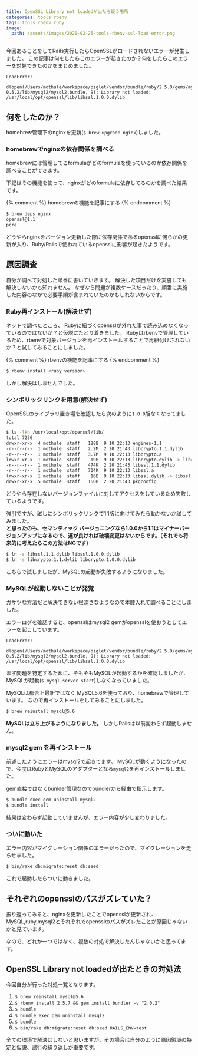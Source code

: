 ```yaml
---
title: OpenSSL Library not loadedが出たら疑う場所
categories: tools rbenv
tags: tools rbenv ruby
image:
  path: /assets/images/2020-02-25-tools-rbenv-ssl-load-error.png
---
```

今回あることをしてRails実行したらOpenSSLがロードされないエラーが発生しました。
この記事は何をしたらこのエラーが起きたのか？何をしたらこのエラーを対処できたのかをまとめました。

```
LoadError:
  dlopen(/Users/mothule/workspace/piglet/vendor/bundle/ruby/2.5.0/gems/mysql2-0.5.2/lib/mysql2/mysql2.bundle, 9): Library not loaded: /usr/local/opt/openssl/lib/libssl.1.0.0.dylib
```

## 何をしたのか？
homebrew管理下のnginxを更新(`$ brew upgrade nginx`)しました。


### homebrewでnginxの依存関係を調べる

homebrewには管理してるformulaがどのformulaを使っているのか依存関係を調べることができます。

下記はその機能を使って、nginxがどのformulaに依存してるのかを調べた結果です。

{% comment %}
homebrewの機能を記事にする
{% endcomment %}

```sh
$ brew deps nginx
openssl@1.1
pcre
```

どうやらnginxをバージョン更新した際に依存関係であるopensslに何らかの更新が入り、Ruby/Railsで使われているopensslに影響が起きたようです。

## 原因調査
自分が調べて対処した順番に書いていきます。
解決した項目だけを実施しても解決しないかも知れません。
なぜなら問題が複数ケースだったり、順番に実施した内容のなかで必要手順が含まれていたのかもしれないからです。

### Ruby再インストール(解決せず)
ネットで調べたところ、 Rubyに紐づくopensslが外れた事で読み込めなくなっているのではないか？と仮説にたどり着きました。
Rubyはrbenvで管理しているため、rbenvで対象バージョンを再インストールすることで再紐付けされないか？と試してみることにしました。

{% comment %}
rbenvの機能を記事にする
{% endcomment %}

```sh
$ rbenv install <ruby version>
```

しかし解決はしませんでした。

### シンボリックリンクを用意(解決せず)

OpenSSLのライブラリ置き場を確認したら次のように`1.0.0`版なくなってました。

```sh
$ ls -lkh /usr/local/opt/openssl/lib/
total 7236
drwxr-xr-x  4 mothule  staff   128B  9 10 22:13 engines-1.1
-r--r--r--  1 mothule  staff   2.2M  2 20 21:43 libcrypto.1.1.dylib
-r--r--r--  1 mothule  staff   3.7M  9 10 22:13 libcrypto.a
lrwxr-xr-x  1 mothule  staff    19B  9 10 22:13 libcrypto.dylib -> libcrypto.1.1.dylib
-r--r--r--  1 mothule  staff   474K  2 20 21:43 libssl.1.1.dylib
-r--r--r--  1 mothule  staff   704K  9 10 22:13 libssl.a
lrwxr-xr-x  1 mothule  staff    16B  9 10 22:13 libssl.dylib -> libssl.1.1.dylib
drwxr-xr-x  5 mothule  staff   160B  2 20 21:43 pkgconfig
```

どうやら存在しないバージョンファイルに対してアクセスをしているため失敗しているようです。

強引ですが、試しにシンボリックリンクで1.1版に向けてみたら動かないか試してみました。  
**と思ったのも、セマンティック バージョニングなら1.0.0から1.1はマイナーバージョンアップになるので、運が良ければ破壊変更はないからです。（それでも将来的に考えたらこの方法はNGです）**

```sh
$ ln -s libssl.1.1.dylib libssl.1.0.0.dylib
$ ln -s libcrypto.1.1.dylib libcrypto.1.0.0.dylib
```

こちらで試しましたが、MySQLの起動が失敗するようになりました。

### MySQLが起動しないことが発覚
ガサツな方法だと解決できない根深さなようなので本腰入れて調べることにしました。

エラーログを確認すると、opensslはmysql2 gemがopensslを使おうとしてエラーを起こしています。

```
LoadError:
  dlopen(/Users/mothule/workspace/piglet/vendor/bundle/ruby/2.5.0/gems/mysql2-0.5.2/lib/mysql2/mysql2.bundle, 9): Library not loaded: /usr/local/opt/openssl/lib/libssl.1.0.0.dylib
```

まず問題を特定するために、そもそもMySQLが起動するかを確認しましたが、MySQLが起動(`$ mysql.server start`)しなくなっていました。

MySQLは都合上最新ではなく MySQL5.6を使っており、homebrewで管理しています。
なので再インストールをしてみることにしました。

```sh
$ brew reinstall mysql@5.6
```

**MySQLは立ち上がるようになりました。** しかしRailsは以前変わらず起動しません。

### mysql2 gem を再インストール

前述したようにエラーはmysql2で起きてます。 MySQLが動くようになったので、今度はRubyとMySQLのアダプターとなる`mysql2`を再インストールしました。

gem直接ではなくbunlder管理なのでbundlerから経由で指示します。

```sh
$ bundle exec gem uninstall mysql2
$ bundle install
```

結果は変わらず起動していませんが、エラー内容が少し変わりました。

### ついに動いた

エラー内容がマイグレーション関係のエラーだったので、マイグレーションを走らせました。

```sh
$ bin/rake db:migrate:reset db:seed
```

これで起動したらついに動きました。

## それぞれのopensslのパスがズレていた？
振り返ってみると、nginxを更新したことでopensslが更新され、MySQL,ruby,mysql2とそれぞれでopensslのパスがズレたことが原因じゃないかと見ています。

なので、どれか一つではなく、複数の対処で解決したんじゃないかと思ってます。

## OpenSSL Library not loadedが出たときの対処法

今回自分が行った対処一覧となります。

1. `$ brew reinstall mysql@5.6`
2. `$ rbenv install 2.5.7 && gem install bundler -v "2.0.2"`
3. `$ bundle`
4. `$ bundle exec gem uninstall mysql2`
5. `$ bundle`
6. `$ bin/rake db:migrate:reset db:seed RAILS_ENV=test`

全ての環境で解決はしないと思いますが、その場合は自分のように原因領域の特定と仮説、試行の繰り返しが重要です。
